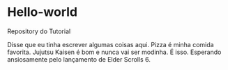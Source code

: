 # Hello-world
Repository do Tutorial

Disse que eu tinha escrever algumas coisas aqui. Pizza é minha comida favorita. Jujutsu Kaisen é bom e nunca vai ser modinha.
É isso. Esperando ansiosamente pelo lançamento de Elder Scrolls 6.
